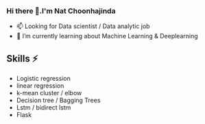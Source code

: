 ### Hi there 👋.I'm Nat Choonhajinda 
- 📫 Looking for Data scientist / Data analytic job
- 🌱 I’m currently learning about Machine Learning & Deeplearning
## Skills ⚡
- Logistic regression
- linear regression
- k-mean cluster / elbow
- Decision tree / Bagging Trees
- Lstm / bidirect lstm
- Flask
<!--
**NatChoonhajinda/NatChoonhajinda** is a ✨ _special_ ✨ repository because its `README.md` (this file) appears on your GitHub profile.

Here are some ideas to get you started:

- 🔭 I’m currently working on ...
- 🌱 I’m currently learning ...
- 👯 I’m looking to collaborate on ...
- 🤔 I’m looking for help with ...
- 💬 Ask me about ...
- 📫 How to reach me: ...
- 😄 Pronouns: ...
- ⚡ Fun fact: ...
-->
